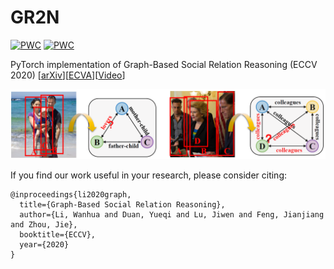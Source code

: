 # GR2N
[![PWC](https://img.shields.io/endpoint.svg?url=https://paperswithcode.com/badge/graph-based-social-relation-reasoning/visual-social-relationship-recognition-on-1)](https://paperswithcode.com/sota/visual-social-relationship-recognition-on-1?p=graph-based-social-relation-reasoning)
[![PWC](https://img.shields.io/endpoint.svg?url=https://paperswithcode.com/badge/graph-based-social-relation-reasoning/visual-social-relationship-recognition-on)](https://paperswithcode.com/sota/visual-social-relationship-recognition-on?p=graph-based-social-relation-reasoning)


PyTorch implementation of Graph-Based Social Relation Reasoning  (ECCV 2020)  \[[arXiv](https://arxiv.org/abs/2007.07453)\]\[[ECVA](http://www.ecva.net/papers/eccv_2020/papers_ECCV/html/2287_ECCV_2020_paper.php)\]\[[Video](https://www.youtube.com/watch?v=zCTPRxxlZsI&t=427s)\]
<p align="center">
  <img src="imgs/intro.png">
</p>


If you find our work useful in your research, please consider citing:
```
@inproceedings{li2020graph,
  title={Graph-Based Social Relation Reasoning},
  author={Li, Wanhua and Duan, Yueqi and Lu, Jiwen and Feng, Jianjiang and Zhou, Jie},
  booktitle={ECCV},
  year={2020}
}
```



